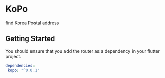 # KoPo
find Korea Postal address

## Getting Started
You should ensure that you add the router as a dependency in your flutter project.
```yaml
dependencies:
 kopo: "^0.0.1"
```

